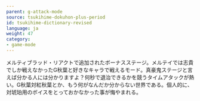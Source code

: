 ```yaml
---
parent: g-attack-mode
source: tsukihime-dokuhon-plus-period
id: tsukihime-dictionary-revised
language: ja
weight: 47
category:
- game-mode
---
```


メルティブラッド・リアクトで追加されたボーナスステージ。メルテイでは志貴でしか戦えなかったG秋葉と好きなキャラで戦えるモード。真豪鬼ステージと言えば分かる人には分かりますよ？何秒で退治できるかを競うタイムアタックが熱い。G秋葉対紅秋葉とか、もう何がなんだか分からない世界である。個人的に、対琥珀用のボイスをとっておかなかった事が悔やまれる。
